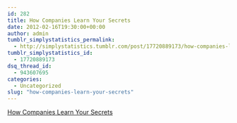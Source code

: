 ```yaml
---
id: 282
title: How Companies Learn Your Secrets
date: 2012-02-16T19:30:00+00:00
author: admin
tumblr_simplystatistics_permalink:
  - http://simplystatistics.tumblr.com/post/17720889173/how-companies-learn-your-secrets
tumblr_simplystatistics_id:
  - 17720889173
dsq_thread_id:
  - 943607695
categories:
  - Uncategorized
slug: "how-companies-learn-your-secrets"
---
```

[How Companies Learn Your Secrets](http://www.nytimes.com/2012/02/19/magazine/shopping-habits.html)
